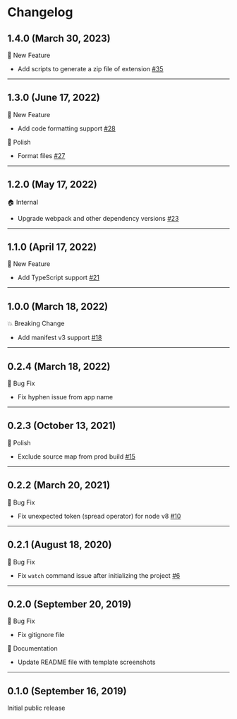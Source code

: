 # Changelog

## 1.4.0 (March 30, 2023)

🚀 New Feature
- Add scripts to generate a zip file of extension [#35](https://github.com/dutiyesh/chrome-extension-cli/pull/35)

---

## 1.3.0 (June 17, 2022)

🚀 New Feature
- Add code formatting support [#28](https://github.com/dutiyesh/chrome-extension-cli/pull/28)

💅 Polish
- Format files [#27](https://github.com/dutiyesh/chrome-extension-cli/pull/27)

---

## 1.2.0 (May 17, 2022)

🏠 Internal
- Upgrade webpack and other dependency versions [#23](https://github.com/dutiyesh/chrome-extension-cli/pull/23)

---

## 1.1.0 (April 17, 2022)

🚀 New Feature
- Add TypeScript support [#21](https://github.com/dutiyesh/chrome-extension-cli/pull/21)

---

## 1.0.0 (March 18, 2022)

💥 Breaking Change
- Add manifest v3 support [#18](https://github.com/dutiyesh/chrome-extension-cli/pull/18)

---

## 0.2.4 (March 18, 2022)

🐛 Bug Fix
- Fix hyphen issue from app name

---

## 0.2.3 (October 13, 2021)

💅 Polish
- Exclude source map from prod build [#15](https://github.com/dutiyesh/chrome-extension-cli/pull/15)

---

## 0.2.2 (March 20, 2021)

🐛 Bug Fix
- Fix unexpected token (spread operator) for node v8 [#10](https://github.com/dutiyesh/chrome-extension-cli/pull/10)

---

## 0.2.1 (August 18, 2020)

🐛 Bug Fix
- Fix `watch` command issue after initializing the project [#6](https://github.com/dutiyesh/chrome-extension-cli/pull/6)

---

## 0.2.0 (September 20, 2019)

🐛 Bug Fix
- Fix gitignore file

📝 Documentation
- Update README file with template screenshots

---

## 0.1.0 (September 16, 2019)

Initial public release
